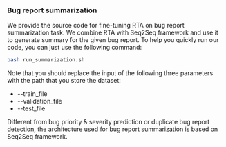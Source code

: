 ### Bug report summarization

We provide the source code for fine-tuning RTA on bug report summarization task. We combine RTA with Seq2Seq framework and use it to generate summary for the given bug report. To help you quickly run our code, you can just use the following command:
```bash
bash run_summarization.sh
```

Note that you should replace the input of the following three parameters with the path that you store the dataset:
- --train_file
- --validation_file
- --test_file

Different from bug priority & severity prediction or duplicate bug report detection, the architecture used for bug report summarization is based on Seq2Seq framework.
